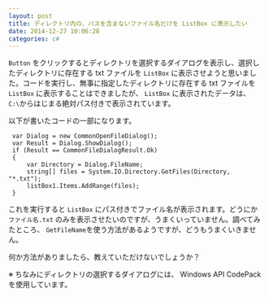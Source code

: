 ```yaml
---
layout: post
title: ディレクトリ内の、パスを含まないファイル名だけを ListBox に表示したい
date: 2014-12-27 10:06:28
categories: c#
---
```

<p><code>Button</code> をクリックするとディレクトリを選択するダイアログを表示し、選択したディレクトリに存在する txt ファイルを <code>ListBox</code> に表示させようと思いました。コードを実行し、無事に指定したディレクトリに存在する txt ファイルを <code>ListBox</code> に表示することはできましたが、 <code>ListBox</code> に表示されたデータは、<code>C:\</code>からはじまる絶対パス付きで表示されています。</p>

<p>以下が書いたコードの一部になります。</p>

```
 var Dialog = new CommonOpenFileDialog();
 var Result = Dialog.ShowDialog();
 if (Result == CommonFileDialogResult.Ok)
 {
     var Directory = Dialog.FileName;
     string[] files = System.IO.Directory.GetFiles(Directory, "*.txt");
     listBox1.Items.AddRange(files);
 }
```

<p>これを実行すると <code>ListBox</code> にパス付きでファイル名が表示されます。どうにか <code>ファイル名.txt</code> のみを表示させたいのですが、うまくいっていません。調べてみたところ、 <code>GetFileName</code>を使う方法があるようですが、どうもうまくいきません。</p>

<p>何か方法がありましたら、教えていただけないでしょうか？</p>

<p>※ ちなみにディレクトリの選択するダイアログには、 Windows API CodePack を使用しています。</p>
